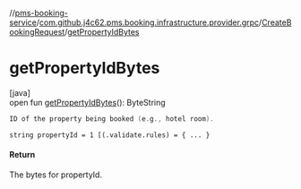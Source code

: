 //[pms-booking-service](../../../index.md)/[com.github.j4c62.pms.booking.infrastructure.provider.grpc](../index.md)/[CreateBookingRequest](index.md)/[getPropertyIdBytes](get-property-id-bytes.md)

# getPropertyIdBytes

[java]\
open fun [getPropertyIdBytes](get-property-id-bytes.md)(): ByteString

```kotlin
ID of the property being booked (e.g., hotel room).

```

`string propertyId = 1 [(.validate.rules) = { ... }`

#### Return

The bytes for propertyId.